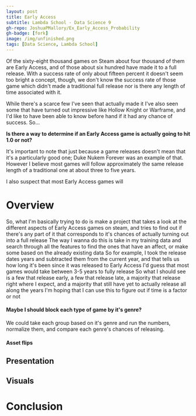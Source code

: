 ```yaml
---
layout: post
title: Early Access
subtitle: Lambda School - Data Science 9
gh-repo: JoshuaPMallory/Ex_Early_Access_Probability
gh-badge: [fork]
image: /img/unfinished.png
tags: [Data Science, Lambda School]
---
```


Of the sixty-eight thousand games on Steam about four thousand of them are Early Access, and of those about six hundred have made it to a full release. With a success rate of only about fifteen percent it doesn't seem too bright a concept, though, we don't know the success rate of those game which didn't made a traditional full release nor is there any length of time associated with it.

While there's a scarce few I've seen that actually made it I've also seen some that have turned out impressive like Hollow Knight or Warframe, and I'd like to have been able to know before hand if it had any chance of success. So...


**Is there a way to determine if an Early Access game is actually going to hit 1.0 or not?**

It's important to note that just because a game releases doesn't mean that it's a particularly good one; Duke Nukem Forever was an example of that. However I believe most games will follow approximately the same release length of a traditional one at about three to five years.

I also suspect that most Early Access games will 


# Overview
So, what I'm basically trying to do is make a project that takes a look at the different aspects of Early Access games on steam, and tries to find out if there's any part of it that corresponds to it's chances of actually turning out into a full release
The way I wanna do this is take in my training data and search through all the features to find the ones that have an affect, or make some based on the already existing data
So for example, I took the release dates years and subtracted them from the current year, and that tells us how long it's been since it was released to Early Access
I'd guess that most games would take between 3-5 years to fully release
So what I should see is a few that release early, a few that release late, a majority that release right where I expect, and a majority that still have yet to actually release all along the years
I'm hoping that I can use this to figure out if time is a factor or not



#### Maybe I should block each type of game by it's genre?
We could take each group based on it's genre and run the numbers, normalize them, and compare each genre's chances of releasing.


#### Asset flips



## Presentation




## Visuals



# Conclusion
